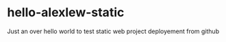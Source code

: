hello-alexlew-static
====================

Just an over hello world to test static web project deployement from github